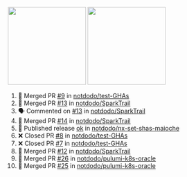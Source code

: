 <a href="https://github.com/notdodo"><img src="https://github-readme-stats.vercel.app/api?username=notdodo&count_private=true&theme=dark" height="180" /></a> <a href="https://github.com/notdodo"><img src="https://github-readme-stats.vercel.app/api/top-langs/?username=notdodo&langs_count=8&theme=dark&hide=tex,java,html,css&layout=compact" height="180" /></a>

<!--START_SECTION:activity-->
1. 🎉 Merged PR [#9](https://github.com/notdodo/test-GHAs/pull/9) in [notdodo/test-GHAs](https://github.com/notdodo/test-GHAs)
2. 🎉 Merged PR [#13](https://github.com/notdodo/SparkTrail/pull/13) in [notdodo/SparkTrail](https://github.com/notdodo/SparkTrail)
3. 🗣 Commented on [#13](https://github.com/notdodo/SparkTrail/pull/13#issuecomment-1638031186) in [notdodo/SparkTrail](https://github.com/notdodo/SparkTrail)
4. 🎉 Merged PR [#14](https://github.com/notdodo/SparkTrail/pull/14) in [notdodo/SparkTrail](https://github.com/notdodo/SparkTrail)
5. 🚀 Published release [ok](https://github.com/notdodo/nx-set-shas-maioche/releases/tag/1) in [notdodo/nx-set-shas-maioche](https://github.com/notdodo/nx-set-shas-maioche)
6. ❌ Closed PR [#8](https://github.com/notdodo/test-GHAs/pull/8) in [notdodo/test-GHAs](https://github.com/notdodo/test-GHAs)
7. ❌ Closed PR [#7](https://github.com/notdodo/test-GHAs/pull/7) in [notdodo/test-GHAs](https://github.com/notdodo/test-GHAs)
8. 🎉 Merged PR [#12](https://github.com/notdodo/SparkTrail/pull/12) in [notdodo/SparkTrail](https://github.com/notdodo/SparkTrail)
9. 🎉 Merged PR [#26](https://github.com/notdodo/pulumi-k8s-oracle/pull/26) in [notdodo/pulumi-k8s-oracle](https://github.com/notdodo/pulumi-k8s-oracle)
10. 🎉 Merged PR [#25](https://github.com/notdodo/pulumi-k8s-oracle/pull/25) in [notdodo/pulumi-k8s-oracle](https://github.com/notdodo/pulumi-k8s-oracle)
<!--END_SECTION:activity-->
